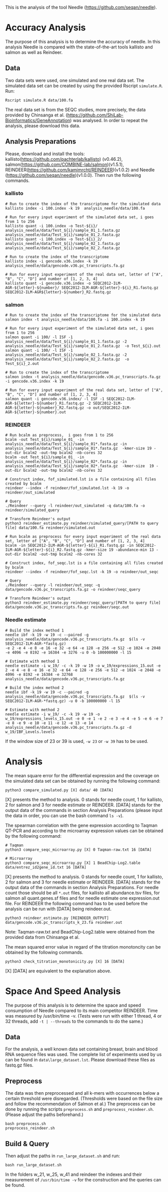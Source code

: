 This is the analysis of the tool Needle (https://github.com/seqan/needle).

# Accuracy Analysis

The purpose of this analysis is to determine the accuracy of needle. In this analysis Needle is compared with the
state-of-the-art tools kallisto and salmon as well as Reindeer.

## Data
Two data sets were used, one simulated and one real data set. The simulated data set can be created by using the provided Rscript `simulate.R`.
Run:
```
Rscript simulate.R data/100.fa
```

The real data set is from the SEQC studies, more precisely, the data provided by Chinsanga et al. (https://github.com/ShiLab-Bioinformatics/GeneAnnotation) was analysed. In order to repeat the analysis, please download this data.

## Analysis Preparations

Please, download and install the tools: kallisto(https://github.com/pachterlab/kallisto) (v0.46.2), salmon(https://github.com/COMBINE-lab/salmon)(v1.5.1), REINDEER(https://github.com/kamimrcht/REINDEER)(v1.0.2) and Needle (https://github.com/seqan/needle)(v1.0.0).
Then run the following commands.

### kallisto

```
# Run to create the index of the transcriptome for the simulated data
kallisto index -i 100.index -k 19  analysis_needle/data/100.fa

# Run for every input experiment of the simulated data set, i goes from 1 to 256
kallisto quant -i 100.index -o Test-${i}/ analysis_needle/data/Test_${i}/sample_01_1.fasta.gz analysis_needle/data/Test_${i}/sample_01_2.fasta.gz
kallisto quant -i 100.index -o Test-${i}_2/ analysis_needle/data/Test_${i}/sample_02_1.fasta.gz analysis_needle/data/Test_${i}/sample_02_2.fasta.gz

# Run to create the index of the transcriptome
kallisto index -i gencode.v36.index -k 19  analysis_needle/data/gencode.v36.pc_transcripts.fa.gz

# Run for every input experiment of the real data set, letter of ["A", "B", "C", "D"] and number of [1, 2, 3, 4]
kallisto quant -i gencode.v36.index -o SEQC2012-ILM-AGR-${letter}-${number}/ SEQC2012-ILM-AGR-${letter}-${i}_R1.fastq.gz SEQC2012-ILM-AGR${letter}-${number}_R2.fastq.gz
```

### salmon

```
# Run to create the index of the transcriptome for the simulated data
salmon index -t analysis_needle/data/100.fa -i 100.index -k 19

# Run for every input experiment of the simulated data set, i goes from 1 to 256
salmon quant -i 100/ -l ISF -1 analysis_needle/data/Test_${i}/sample_01_1.fasta.gz -2 analysis_needle/data/Test_${i}/sample_01_2.fasta.gz  -o Test_${i}.out
salmon quant -i 100/ -l ISF -1 analysis_needle/data/Test_${i}/sample_02_1.fasta.gz -2 analysis_needle/data/Test_${i}/sample_02_2.fasta.gz  -o Test_${i}_2.out

# Run to create the index of the transcriptome
salmon index -t analysis_needle/data/gencode.v36.pc_transcripts.fa.gz -i gencode.v36.index -k 19

# Run for every input experiment of the real data set, letter of ["A", "B", "C", "D"] and number of [1, 2, 3, 4]
salmon quant -i gencode.v36.index/ -l ISF -1 SEQC2012-ILM-AGR-${letter}-${number}_R1.fastq.gz -2 SEQC2012-ILM-AGR-${letter}-${number}_R2.fastq.gz -o out/SEQC2012-ILM-AGR-${letter}-${number}.out
```

### REINDEER

```
# Run bcalm as preprocess,  i goes from 1 to 256
bcalm -out Test_${i}/sample_01_ -in analysis_needle/data/Test_${i}/sample_01*.fasta.gz -in analysis_needle/data/Test_${i}/sample_01*.fasta.gz  -kmer-size 19 -out-dir bcalm2 -out-tmp bcalm2 -nb-cores 32
bcalm -out Test_${i}/sample_01_ -in analysis_needle/data/Test_${i}/sample_02*.fasta.gz -in analysis_needle/data/Test_${i}/sample_02*.fasta.gz  -kmer-size  19 -out-dir bcalm2 -out-tmp bcalm2 -nb-cores 32

# Construct index, fof_simulated.lst is a file containing all files created by bcalm
reindeer --index -f reindeer/fof_simulated.lst -k 19 -o reindeer/out_simulated

# Query
./Reindeer --query -l reindeer/out_simulated -q data/100.fa -o reindeer/simulated_query

# Transform Reindeer's output
python3 reindeer_estimate.py reindeer/simulated_query/[PATH to query file] data/100.fa reindeer/simulated.out

# Run bcalm as preprocess for every input experiment of the real data set, letter of ["A", "B", "C", "D"] and number of [1, 2, 3, 4]
bcalm -in SEQC2012-ILM-AGR-${letter}-${i}_R1.fastq.gz -in SEQC2012-ILM-AGR-${letter}-${i}_R2.fastq.gz -kmer-size 19 -abundance-min 13 -out-dir bcalm2 -out-tmp bcalm2 -nb-cores 32

# Construct index, fof_seqc.lst is a file containing all files created by bcalm
reindeer --index -f reindeer/fof_seqc.lst -k 19 -o reindeer/out_seqc

# Query
./Reindeer --query -l reindeer/out_seqc -q data/gencode.v36.pc_transcripts.fa.gz -o reindeer/seqc_query

# Transform Reindeer's output
python3 reindeer_estimate.py reindeer/seqc_query/[PATH to query file] data/gencode.v36.pc_transcripts.fa.gz reindeer/seqc.out
```

### Needle estimate

```
# Build the index method 1
needle ibf -k 19 -w 19 -c --paired -g analysis_needle/data/gencode.v36.pc_transcripts.fa.gz  $(ls -v SEQC2012-ILM-AGR-*fastq.gz)
-e 2 -e 4 -e 8 -e 16 -e 32 -e 64 -e 128 -e 256 -e 512 -e 1024 -e 2048 -e 4096 -e 8192 -e 16384 -e 3276 -u 0 -b 100000000 -l 15

# Estimate with method 1
needle estimate -i w_19/ -c -k 19 -w 19 -o w_19/expressions_15.out -e 2 -e 4 -e 8 -e 16 -e 32 -e 64 -e 128 -e 256 -e 512 -e 1024 -e 2048 -e 4096 -e 8192 -e 16384 -e 32768 analysis_needle/data/gencode.v36.pc_transcripts.fa.gz

# Build the index method 2
needle ibf -k 19 -w 19 -c --paired -g analysis_needle/data/gencode.v36.pc_transcripts.fa.gz  $(ls -v SEQC2012-ILM-AGR-*fastq.gz) -u 0 -b 100000000 -l 15

# Estimate with method 2
needle estimate -i w_19/ -c -k 19 -w 19 -o w_19/expressions_levels_15.out -e 0 -e 1 -e 2 -e 3 -e 4 -e 5 -e 6 -e 7 -e 8 -e 9 -e 10 -e 11 -e 12 -e 13 -e 14  analysis_needle/data/gencode.v36.pc_transcripts.fa.gz -d w_19/IBF_Levels.levels
```

If the window size of 23 or 39 is used, `-w 23` or `-w 39` has to be used.

# Analysis

The mean square error for the differential expression and the coverage on the simulated data set can be obtained by running the following command:

```
python3 compare_simulated.py [X] data/ 40 [DATA]
```
[X] presents the method to analysis. 0 stands for needle count, 1 for kallisto, 2 for salmon and 3 for needle estimate or
REINDEER. [DATA] stands for the output data of the commands in section Analysis Preparations (please input the data in order, you can use the bash command `ls -v`).

The spearman correlation with the gene expression according to Taqman QT-PCR and according to the microarray expression
values can be obtained by the following command:

```
# Taqman
python3 compare_seqc_microarray.py [X] 0 Taqman-raw.txt 16 [DATA]

# Microarray
python3 compare_seqc_microarray.py [X] 1 BeadChip-Log2.table data/entrez_id2gene_id.txt 16 [DATA]
```

[X] presents the method to analysis. 0 stands for needle count, 1 for kallisto, 2 for salmon and 3 for needle estimate or
REINDEER. [DATA] stands for the output data of the commands in section Analysis Preparations. For needle count those should be
all `*.out` files, for kallisto all abundance.tsv files, for salmon all quant.genes.sf files and for needle estimate one expression.out file. For REINDEER the following command has to be used before the analysis can be run with [DATA] being reindeer.out.

```
python3 reindeer_estimate.py [REINDEER_OUTPUT] data/gencode.v36.pc_transcripts_k_23.fa reindeer.out
```

Note: Taqman-raw.txt and BeadChip-Log2.table were obtained from the provided data from Chinsanga et al.

The mean squared error value in regard of the titration monotoncity can be obtained by the following commands.

```
python3 check_titration_monotonicity.py [X] 16 [DATA]
```

[X] [DATA] are equivalent to the explanation above.

# Space And Speed Analysis

The purpose of this analysis is to determine the space and speed consumption of Needle compared to its main competitor
REINDEER.
Time was measured by /usr/bin/time -v. (Tests were run with either 1 thread, 4 or 32 threads, add `-t | --threads` to the
commands to do the same.)

## Data

For the analysis, a well known data set containing breast, brain and blood RNA sequence files was used. The complete list
of experiments used by us can be found in `data\large_dataset.lst`. Please download these files as fastq.gz files.

## Preprocess

The data was then preprocessed and all k-mers with occurrences below a certain threshold were disregarded. (Thresholds
were based on the file size and follow the recommendation of Salmon et al.) The preprocess can be done by running the
scripts `preprocess.sh` and `preprocess_reindeer.sh`.  (Please adjust the paths beforehand.)

```
bash preprocess.sh
preprocess_reindeer.sh

```

## Build & Query

Then adjust the paths in `run_large_dataset.sh` and run:

```
bash run_large_dataset.sh
```

In the folders w_21, w_25, w_41 and reindeer the indexes and their measurement of `/usr/bin/time -v` for the construction and the queries can be found.
